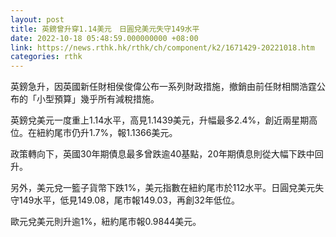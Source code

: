 ```yaml
---
layout: post
title: 英鎊曾升穿1.14美元　日圓兌美元失守149水平
date: 2022-10-18 05:48:59.000000000 +08:00
link: https://news.rthk.hk/rthk/ch/component/k2/1671429-20221018.htm
categories: rthk
---
```


英鎊急升，因英國新任財相侯俊偉公布一系列財政措施，撤銷由前任財相關浩霆公布的「小型預算」幾乎所有減稅措施。

英鎊兌美元一度重上1.14水平，高見1.1439美元，升幅最多2.4%，創近兩星期高位。在紐約尾市仍升1.7%，報1.1366美元。

政策轉向下，英國30年期債息最多曾跌逾40基點，20年期債息則從大幅下跌中回升。

另外，美元兌一籃子貨幣下跌1%，美元指數在紐約尾市於112水平。日圓兌美元失守149水平，低見149.08，尾市報149.03，再創32年低位。

歐元兌美元則升逾1%，紐約尾市報0.9844美元。
